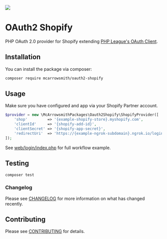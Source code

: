 [<img src="https://mcarrowsmith.co.uk/assets/images/mcarrowsmith-consulting-social-card.png" />](https://mcarrowsmith.co.uk)

# OAuth2 Shopify

PHP OAuth 2.0 provider for Shopify extending [PHP League's OAuth Client](https://github.com/thephpleague/oauth2-client). 

## Installation

You can install the package via composer:

```bash
composer require mcarrowsmith/oauth2-shopify
```

## Usage

Make sure you have configured and app via your Shopify Partner account.

```php
$provider = new \McArrowsmithPackages\Oauth2Shopify\ShopifyProvider([
    'shop'         => '{example-shopify-store}.myshopify.com',
    'clientId'     => '{shopify-add-id}',
    'clientSecret' => '{shopify-app-secret}',
    'redirectUri'  => 'https://{example-ngrok-subdomain}.ngrok.io/login'
]);
```

See [web/login/index.php](web/login/index.php) for full workflow example.

## Testing

``` bash
composer test
```

### Changelog

Please see [CHANGELOG](CHANGELOG.md) for more information on what has changed recently.

## Contributing

Please see [CONTRIBUTING](https://github.com/mcarrowsmith/.github/blob/main/CONTRIBUTING.md) for details.
